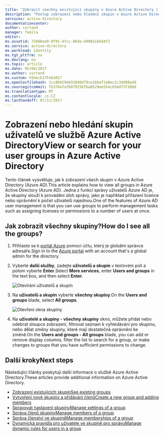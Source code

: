```yaml
---
title: "Zobrazit všechny existující skupiny v Azure Active Directory | Microsoft Docs"
description: "Postup zobrazení nebo hledání skupin v Azure Active Directory"
services: active-directory
documentationcenter: 
author: curtand
manager: femila
editor: 
ms.assetid: 72686ee9-9f91-4fcc-86da-b990a1b6d4f2
ms.service: active-directory
ms.workload: identity
ms.tgt_pltfrm: na
ms.devlang: na
ms.topic: article
ms.date: 05/04/2017
ms.author: curtand
ms.custom: H1Hack27Feb2017
ms.openlocfilehash: 1cc8b9194433840df9ce16baf1a0ec2c3dd08ad9
ms.sourcegitcommit: f537befafb079256fba0529ee554c034d73f36b0
ms.translationtype: MT
ms.contentlocale: cs-CZ
ms.lasthandoff: 07/11/2017
---
```

# <a name="view-or-search-for-your-user-groups-in-azure-active-directory"></a><span data-ttu-id="be4b1-103">Zobrazení nebo hledání skupin uživatelů ve službě Azure Active Directory</span><span class="sxs-lookup"><span data-stu-id="be4b1-103">View or search for your user groups in Azure Active Directory</span></span>
<span data-ttu-id="be4b1-104">Tento článek vysvětluje, jak k zobrazení všech skupin v Azure Active Directory (Azure AD).</span><span class="sxs-lookup"><span data-stu-id="be4b1-104">This article explains how to view all groups in Azure Active Directory (Azure AD).</span></span> <span data-ttu-id="be4b1-105">Jedna z funkcí správy uživatelů Azure AD je, že skupiny slouží k provádění úloh správy, jako je například přiřazení licence nebo oprávnění k počet uživatelů najednou.</span><span class="sxs-lookup"><span data-stu-id="be4b1-105">One of the features of Azure AD user management is that you can use groups to perform management tasks such as assigning licenses or permissions to a number of users at once.</span></span>

## <a name="how-do-i-see-all-the-groups"></a><span data-ttu-id="be4b1-106">Jak zobrazit všechny skupiny?</span><span class="sxs-lookup"><span data-stu-id="be4b1-106">How do I see all the groups?</span></span>
1. <span data-ttu-id="be4b1-107">Přihlaste se k [portál Azure](https://portal.azure.com) pomocí účtu, který je globální správce adresáře.</span><span class="sxs-lookup"><span data-stu-id="be4b1-107">Sign in to the [Azure portal](https://portal.azure.com) with an account that's a global admin for the directory.</span></span>
2. <span data-ttu-id="be4b1-108">Vyberte **další služby**, zadejte **uživatelů a skupin** v textovém poli a potom vyberte **Enter**.</span><span class="sxs-lookup"><span data-stu-id="be4b1-108">Select **More services**, enter **Users and groups** in the text box, and then select **Enter**.</span></span>

   ![Otevírání uživatelů a skupin](./media/active-directory-groups-view-azure-portal/search-user-management.png)
3. <span data-ttu-id="be4b1-110">Na **uživatelů a skupin** vyberte **všechny skupiny**.</span><span class="sxs-lookup"><span data-stu-id="be4b1-110">On the **Users and groups** blade, select **All groups**.</span></span>

   ![Otevření okna skupiny](./media/active-directory-groups-view-azure-portal/view-groups-blade.png)
4. <span data-ttu-id="be4b1-112">Na **uživatelé a skupiny - všechny skupiny** okno, můžete přidat nebo odebrat sloupce zobrazení, filtrovat seznam k vyhledávání pro skupinu, nebo dělat změny skupiny, které mají dostatečná oprávnění ke změně.</span><span class="sxs-lookup"><span data-stu-id="be4b1-112">On the **Users and groups - All groups** blade, you can add or remove display columns, filter the list to search for a group, or make changes to groups that you have sufficient permissions to change.</span></span>

## <a name="next-steps"></a><span data-ttu-id="be4b1-113">Další kroky</span><span class="sxs-lookup"><span data-stu-id="be4b1-113">Next steps</span></span>
<span data-ttu-id="be4b1-114">Následující články poskytují další informace o službě Azure Active Directory.</span><span class="sxs-lookup"><span data-stu-id="be4b1-114">These articles provide additional information on Azure Active Directory.</span></span>

* [<span data-ttu-id="be4b1-115">Zobrazení existujících skupin</span><span class="sxs-lookup"><span data-stu-id="be4b1-115">See existing groups</span></span>](active-directory-groups-view-azure-portal.md)
* [<span data-ttu-id="be4b1-116">Vytvoření nové skupiny a přidávání členů</span><span class="sxs-lookup"><span data-stu-id="be4b1-116">Create a new group and adding members</span></span>](active-directory-groups-create-azure-portal.md)
* [<span data-ttu-id="be4b1-117">Spravovat nastavení skupiny</span><span class="sxs-lookup"><span data-stu-id="be4b1-117">Manage settings of a group</span></span>](active-directory-groups-settings-azure-portal.md)
* [<span data-ttu-id="be4b1-118">Správa členů skupiny</span><span class="sxs-lookup"><span data-stu-id="be4b1-118">Manage members of a group</span></span>](active-directory-groups-members-azure-portal.md)
* [<span data-ttu-id="be4b1-119">Správa členství ve skupině</span><span class="sxs-lookup"><span data-stu-id="be4b1-119">Manage memberships of a group</span></span>](active-directory-groups-membership-azure-portal.md)
* [<span data-ttu-id="be4b1-120">Dynamická pravidla pro uživatele ve skupině pro správu</span><span class="sxs-lookup"><span data-stu-id="be4b1-120">Manage dynamic rules for users in a group</span></span>](active-directory-groups-dynamic-membership-azure-portal.md)
